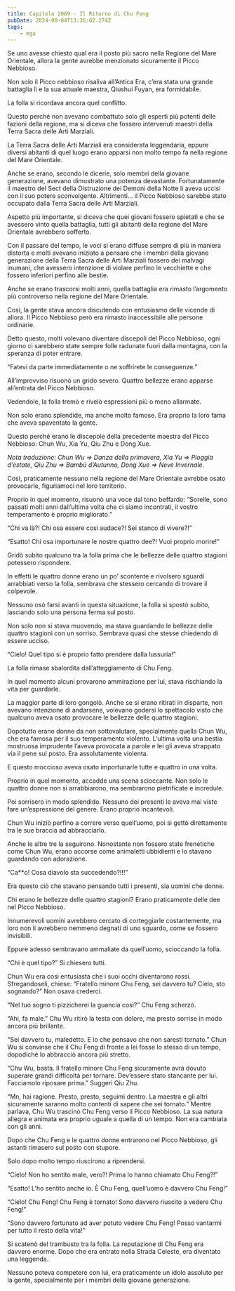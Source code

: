 ```yaml
---
title: Capitolo 2069 - Il Ritorno di Chu Feng
pubDate: 2024-08-04T13:36:02.274Z
tags:
    - mga
---
```



Se uno avesse chiesto qual era il posto più sacro nella Regione del Mare Orientale, allora la gente avrebbe menzionato sicuramente il Picco Nebbioso.

Non solo il Picco nebbioso risaliva all’Antica Era, c’era stata una grande battaglia lì e la sua attuale maestra, Qiushui Fuyan, era formidabile.

La folla si ricordava ancora quel conflitto.

Questo perché non avevano combattuto solo gli esperti più potenti delle fazioni della regione, ma si diceva che fossero intervenuti maestri della Terra Sacra delle Arti Marziali.

La Terra Sacra delle Arti Marziali era considerata leggendaria, eppure diversi abitanti di quel luogo erano apparsi non molto tempo fa nella regione del Mare Orientale.

Anche se erano, secondo le dicerie, solo membri della giovane generazione, avevano dimostrato una potenza devastante. Fortunatamente il maestro del Sect della Distruzione dei Demoni della Notte li aveva uccisi con il suo potere sconvolgente. Altrimenti… il Picco Nebbioso sarebbe stato occupato dalla Terra Sacra delle Arti Marziali.

Aspetto più importante, si diceva che quei giovani fossero spietati e che se avessero vinto quella battaglia, tutti gli abitanti della regione del Mare Orientale avrebbero sofferto.

Con il passare del tempo, le voci si erano diffuse sempre di più in maniera distorta e molti avevano iniziato a pensare che i membri della giovane generazione della Terra Sacra delle Arti Marziali fossero dei malvagi inumani, che avessero intenzione di violare perfino le vecchiette e che fossero inferiori perfino alle bestie.

Anche se erano trascorsi molti anni, quella battaglia era rimasto l’argomento più controverso nella regione del Mare Orientale.

Così, la gente stava ancora discutendo con entusiasmo delle vicende di allora. Il Picco Nebbioso però era rimasto inaccessibile alle persone ordinarie.

Detto questo, molti volevano diventare discepoli del Picco Nebbioso, ogni giorno ci sarebbero state sempre folle radunate fuori dalla montagna, con la speranza di poter entrare.

“Fatevi da parte immediatamente o ne soffrirete le conseguenze.”

All’improvviso risuonò un grido severo. Quattro bellezze erano apparse all’entrata del Picco Nebbioso.

Vedendole, la folla tremò e rivelò espressioni più o meno allarmate.

Non solo erano splendide, ma anche molto famose. Era proprio la loro fama che aveva spaventato la gente.

Questo perché erano le discepole della precedente maestra del Picco Nebbioso: Chun Wu, Xia Yu, Qiu Zhu e Dong Xue.

<em>Nota traduzione: Chun Wu => Danza della primavera, Xia Yu => Pioggia d’estate, Qiu Zhu => Bambù d’Autunno, Dong Xue => Neve Invernale.</em>

Così, praticamente nessuno nella regione del Mare Orientale avrebbe osato provocarle, figuriamoci nel loro territorio.

Proprio in quel momento, risuonò una voce dal tono beffardo: “Sorelle, sono passati molti anni dall’ultima volta che ci siamo incontrati, il vostro temperamento è proprio migliorato.”

“Chi va là?! Chi osa essere così audace?! Sei stanco di vivere?!”

“Esatto! Chi osa importunare le nostre quattro dee?! Vuoi proprio morire!”

Gridò subito qualcuno tra la folla prima che le bellezze delle quattro stagioni potessero rispondere.

In effetti le quattro donne erano un po’ scontente e rivolsero sguardi arrabbiati verso la folla, sembrava che stessero cercando di trovare il colpevole.

Nessuno osò farsi avanti in questa situazione, la folla si spostò subito, lasciando solo una persona ferma sul posto.

Non solo non si stava muovendo, ma stava guardando le bellezze delle quattro stagioni con un sorriso. Sembrava quasi che stesse chiedendo di essere ucciso.

“Cielo! Quel tipo si è proprio fatto prendere dalla lussuria!”

La folla rimase sbalordita dall’atteggiamento di Chu Feng.

In quel momento alcuni provarono ammirazione per lui, stava rischiando la vita per guardarle.

La maggior parte di loro gongolò. Anche se si erano ritirati in disparte, non avevano intenzione di andarsene, volevano godersi lo spettacolo visto che qualcuno aveva osato provocare le bellezze delle quattro stagioni.

Dopotutto erano donne da non sottovalutare, specialmente quella Chun Wu, che era famosa per il suo temperamento violento. L’ultima volta una bestia mostruosa imprudente l’aveva provocata a parole e lei gli aveva strappato via il pene sul posto. Era assolutamente violenta.

E questo moccioso aveva osato importunarle tutte e quattro in una volta.

Proprio in quel momento, accadde una scena scioccante. Non solo le quattro donne non si arrabbiarono, ma sembrarono pietrificate e incredule.

Poi sorrisero in modo splendido. Nessuno dei presenti le aveva mai viste fare un’espressione del genere. Erano proprio incantevoli.

Chun Wu iniziò perfino a correre verso quell’uomo, poi si gettò direttamente tra le sue braccia ad abbracciarlo.

Anche le altre tre la seguirono. Nonostante non fossero state frenetiche come Chun Wu, erano accorse come animaletti ubbidienti e lo stavano guardando con adorazione.

“Ca**o! Cosa diavolo sta succedendo?!!!”

Era questo ciò che stavano pensando tutti i presenti, sia uomini che donne.

Chi erano le bellezze delle quattro stagioni? Erano praticamente delle dee nel Picco Nebbioso.

Innumerevoli uomini avrebbero cercato di corteggiarle costantemente, ma loro non li avrebbero nemmeno degnati di uno sguardo, come se fossero invisibili.

Eppure adesso sembravano ammaliate da quell’uomo, scioccando la folla.

“Chi è quel tipo?” Si chiesero tutti.

Chun Wu era così entusiasta che i suoi occhi diventarono rossi. Sfregandoseli, chiese: “Fratello minore Chu Feng, sei davvero tu? Cielo, sto sognando?” Non osava crederci.

“Nel tuo sogno ti pizzicherei la guancia così?” Chu Feng scherzò.

“Ahi, fa male.” Chu Wu ritirò la testa con dolore, ma presto sorrise in modo ancora più brillante.

“Sei davvero tu, maledetto. E io che pensavo che non saresti tornato.” Chun Wu si convinse che il Chu Feng di fronte a lei fosse lo stesso di un tempo, dopodiché lo abbracciò ancora più stretto.

“Chu Wu, basta. Il fratello minore Chu Feng sicuramente avrà dovuto superare grandi difficoltà per tornare. Dev’essere stato stancante per lui. Facciamolo riposare prima.” Suggerì Qiu Zhu.

“Mn, hai ragione. Presto, presto, seguimi dentro. La maestra e gli altri sicuramente saranno molto contenti di sapere che sei tornato.” Mentre parlava, Chu Wu trascinò Chu Feng verso il Picco Nebbioso. La sua natura allegra e animata era proprio uguale a quella di un tempo. Non era cambiata con gli anni.

Dopo che Chu Feng e le quattro donne entrarono nel Picco Nebbioso, gli astanti rimasero sul posto con stupore.

Solo dopo molto tempo riuscirono a riprendersi.

“Cielo! Non ho sentito male, vero?! Prima lo hanno chiamato Chu Feng?!”

“Esatto! L’ho sentito anche io. È Chu Feng, quell’uomo è davvero Chu Feng!”

“Cielo! Chu Feng! Chu Feng è tornato! Sono davvero riuscito a vedere Chu Feng!”

“Sono davvero fortunato ad aver potuto vedere Chu Feng! Posso vantarmi per tutto il resto della vita!”

Si scatenò del trambusto tra la folla. La reputazione di Chu Feng era davvero enorme. Dopo che era entrato nella Strada Celeste, era diventato una leggenda.

Nessuno poteva competere con lui, era praticamente un idolo assoluto per la gente, specialmente per i membri della giovane generazione.


